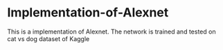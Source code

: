 # Implementation-of-Alexnet
This is a implementation of  Alexnet. The network is trained and tested on cat vs dog dataset of Kaggle
